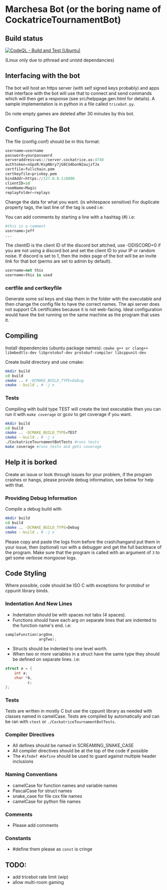 # Marchesa Bot (or the boring name of CockatriceTournamentBot)

## Build status
[![CodeQL - Build and Test (Ubuntu)](https://github.com/djpiper28/CockatriceTournamentBot/actions/workflows/codeql-analysis.yml/badge.svg)](https://github.com/djpiper28/CockatriceTournamentBot/actions/workflows/codeql-analysis.yml)

(Linux only due to pthread and unistd dependancies)

## Interfacing with the bot
The bot will host an https server (with self signed keys probably) and apps that
interface with the bot will use that to connect and send commands which will then
get a response (see src/helppage.gen.html for details). A sample implementation is
in python in a file called `tricebot.py`.

Do note empty games are deleted after 30 minutes by this bot.

## Configuring The Bot
The file (config.conf) should be in this format:

```py
username=username
password=yourpassword
serveraddress=ws://server.cockatrice.us:4748
authtoken=nGpzR/KspN6ry7jG8CU4bonN2aujzfJa
certfile=fullchain.pem
certkeyfile=privkey.pem
bindAddr=https://127.0.0.1:8000
clientID=id
roomName=Magic
replayFolder=replays
```
Change the data for what you want. (is whitespace sensitive)
For duplicate property tags, the last line of the tag is used i.e:

You can add comments by starting a line with a hashtag (#) i.e:
```py
#this is a comment
username=jeff
...
```

The clientID is the client ID of the discord bot attched, use -DDISCORD=0 if you
are not using a discord bot and set the client ID to your IP or random noise. If
discord is set to 1, then the index page of the bot will be an invite link for
that bot (perms are set to admin by default).

```py
username=not this
username=this is used

```

### certfile and certkeyfile
Generate some ssl keys and slap them in the folder with the executable and then
change the config file to have the correct names. The api server does not support
CA certificates because it is not web-facing. Ideal configuration would have the
bot running on the same machine as the program that uses it.

## Compiling
Install dependencies (ubuntu package names):
`cmake g++ or clang++ libmbedtls-dev libprotobuf-dev protobuf-compiler libcppunit-dev`

Create build directory and use cmake:
```sh
mkdir build
cd build
cmake .. # -DCMAKE_BUILD_TYPE=Debug
cmake --build . # -j x
```

### Tests
Compiling with build type TEST will create the test executable then you can run
it with `make coverage` or gcov to get coverage if you want.
```sh
mkdir build
cd build
cmake .. -DCMAKE_BUILD_TYPE=TEST
cmake --build . # -j x
./CockatriceTournamentBotTests #runs tests
make coverage #runs tests and gets coverage
```

## Help it is borked
Create an issue or look through issues for your problem, if the program crashes or 
hangs, please provide debug information, see below for help with that.

### Providing Debug Information
Compile a debug build with 
```sh
mkdir build
cd build
cmake .. -DCMAKE_BUILD_TYPE=Debug
cmake --build . # -j x
```
Please copy and paste the logs from before the crash/hangand put them in your 
issue, then (optional) run with a debugger and get the full backtrace of the 
program. Make sure that the program is called with an argument
of `3` to get some verbose mongoose logs.

## Code Styling
Where possible, code should be ISO C with exceptions for protobuf or cppunit
library binds.

### Indentation And New Lines
 - Indentation should be with spaces not tabs (4 spaces).
 - Functions should have each arg on separate lines that are indented to the function name's end.
i.e:
```c
sampleFunction(argOne,
               argTwo);
```
 - Structs should be indented to one level worth. 
 - When two or more variables in a struct have the same type they should be defined on separate lines.
i.e:
```c
struct a = {
    int a;
    char *b,
          c;
};
```

### Tests
Tests are written in mostly C but use the cppunit library as needed with
classes named in camelCase. Tests are compiled by automatically and can be
ran with `ctest` or `./CockatriceTournamentBotTests`.

### Compiler Directives
 - All defines should be named in SCREAMING_SNAKE_CASE
 - All compiler directives should be at the top of the code if possible
 - The `#ifndef #define` should be used to guard against multiple header inclusions

### Naming Conventions
 - camelCase for function names and variable names
 - PascalCase for struct names
 - snake_case for file cxx file names
 - camelCase for python file names

### Comments
 - Please add comments

### Constants
 - #define them please as `const` is cringe

## TODO:
- add tricebot rate limit (wip)
- allow multi-room gaming
